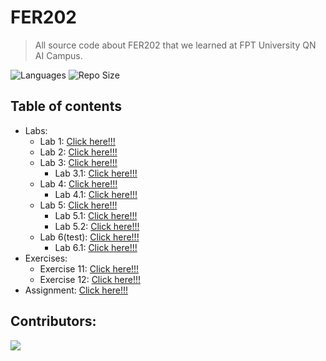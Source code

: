 # FER202

> All source code about FER202 that we learned at FPT University QN AI Campus.

![Languages](https://img.shields.io/github/languages/top/fptqnk17/FER202?style=flat)
![Repo Size](https://img.shields.io/github/repo-size/fptqnk17/FER202?style=flat)

## Table of contents

- Labs:
  - Lab 1: [Click here!!!](Labs/Lab1/README.md)
  - Lab 2: [Click here!!!](Labs/Lab2/README.md)
  - Lab 3: [Click here!!!](Labs/Lab3/README.md)
    - Lab 3.1: [Click here!!!](Labs/Lab3.1/README.md)
  - Lab 4: [Click here!!!](Labs/Lab4/README.md)
    - Lab 4.1: [Click here!!!](Labs/Lab4.1/README.md)
  - Lab 5: [Click here!!!](Labs/Lab5/README.md)
    - Lab 5.1: [Click here!!!](Labs/Lab5.1/README.md)
    - Lab 5.2: [Click here!!!](Labs/Lab5.2/README.md)
  - Lab 6(test): [Click here!!!](Labs/Lab6/README.md)
    - Lab 6.1: [Click here!!!](Labs/Lab6.1/README.md)
- Exercises:
  - Exercise 11: [Click here!!!](Exercises/Exercise11/README.md)
  - Exercise 12: [Click here!!!](Exercises/Exercise12/README.md)
- Assignment: [Click here!!!](https://github.com/bakaqc/labtrack)

## Contributors:

<a href="https://github.com/fptqnk17/FER202/graphs/contributors">
  <img src="https://contrib.rocks/image?repo=fptqnk17/FER202" />
</a>
